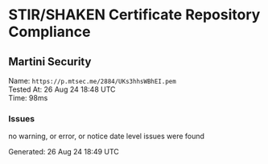 # STIR/SHAKEN Certificate Repository Compliance

## Martini Security

Name: `https://p.mtsec.me/2884/UKs3hhsWBhEI.pem`\
Tested At: 26 Aug 24 18:48 UTC\
Time: 98ms

### Issues

no warning, or error, or notice date level issues were found

Generated: 26 Aug 24 18:49 UTC